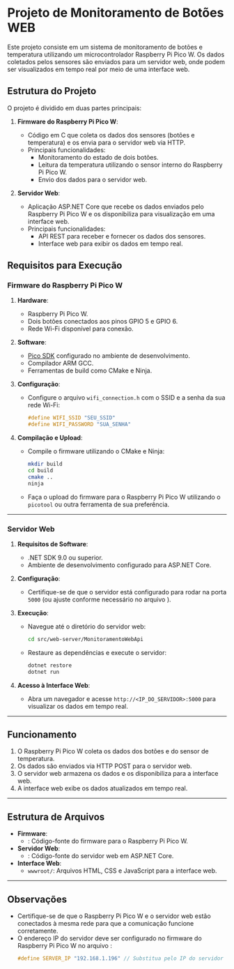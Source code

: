 # Projeto de Monitoramento de Botões WEB

Este projeto consiste em um sistema de monitoramento de botões e temperatura utilizando um microcontrolador Raspberry Pi Pico W. Os dados coletados pelos sensores são enviados para um servidor web, onde podem ser visualizados em tempo real por meio de uma interface web.

## Estrutura do Projeto

O projeto é dividido em duas partes principais:

1. **Firmware do Raspberry Pi Pico W**:

   - Código em C que coleta os dados dos sensores (botões e temperatura) e os envia para o servidor web via HTTP.
   - Principais funcionalidades:
     - Monitoramento do estado de dois botões.
     - Leitura da temperatura utilizando o sensor interno do Raspberry Pi Pico W.
     - Envio dos dados para o servidor web.

2. **Servidor Web**:
   - Aplicação ASP.NET Core que recebe os dados enviados pelo Raspberry Pi Pico W e os disponibiliza para visualização em uma interface web.
   - Principais funcionalidades:
     - API REST para receber e fornecer os dados dos sensores.
     - Interface web para exibir os dados em tempo real.

## Requisitos para Execução

### Firmware do Raspberry Pi Pico W

1. **Hardware**:

   - Raspberry Pi Pico W.
   - Dois botões conectados aos pinos GPIO 5 e GPIO 6.
   - Rede Wi-Fi disponível para conexão.

2. **Software**:

   - [Pico SDK](https://github.com/raspberrypi/pico-sdk) configurado no ambiente de desenvolvimento.
   - Compilador ARM GCC.
   - Ferramentas de build como CMake e Ninja.

3. **Configuração**:

   - Configure o arquivo `wifi_connection.h` com o SSID e a senha da sua rede Wi-Fi:
     ```c
     #define WIFI_SSID "SEU_SSID"
     #define WIFI_PASSWORD "SUA_SENHA"
     ```

4. **Compilação e Upload**:
   - Compile o firmware utilizando o CMake e Ninja:
     ```bash
     mkdir build
     cd build
     cmake ..
     ninja
     ```
   - Faça o upload do firmware para o Raspberry Pi Pico W utilizando o `picotool` ou outra ferramenta de sua preferência.

---

### Servidor Web

1. **Requisitos de Software**:

   - .NET SDK 9.0 ou superior.
   - Ambiente de desenvolvimento configurado para ASP.NET Core.

2. **Configuração**:

   - Certifique-se de que o servidor está configurado para rodar na porta `5000` (ou ajuste conforme necessário no arquivo ).

3. **Execução**:

   - Navegue até o diretório do servidor web:
     ```bash
     cd src/web-server/MonitoramentoWebApi
     ```
   - Restaure as dependências e execute o servidor:
     ```bash
     dotnet restore
     dotnet run
     ```

4. **Acesso à Interface Web**:
   - Abra um navegador e acesse `http://<IP_DO_SERVIDOR>:5000` para visualizar os dados em tempo real.

---

## Funcionamento

1. O Raspberry Pi Pico W coleta os dados dos botões e do sensor de temperatura.
2. Os dados são enviados via HTTP POST para o servidor web.
3. O servidor web armazena os dados e os disponibiliza para a interface web.
4. A interface web exibe os dados atualizados em tempo real.

---

## Estrutura de Arquivos

- **Firmware**:
  - : Código-fonte do firmware para o Raspberry Pi Pico W.
- **Servidor Web**:
  - : Código-fonte do servidor web em ASP.NET Core.
- **Interface Web**:
  - `wwwroot/`: Arquivos HTML, CSS e JavaScript para a interface web.

---

## Observações

- Certifique-se de que o Raspberry Pi Pico W e o servidor web estão conectados à mesma rede para que a comunicação funcione corretamente.
- O endereço IP do servidor deve ser configurado no firmware do Raspberry Pi Pico W no arquivo :
  ```c
  #define SERVER_IP "192.168.1.196" // Substitua pelo IP do servidor
  ```
